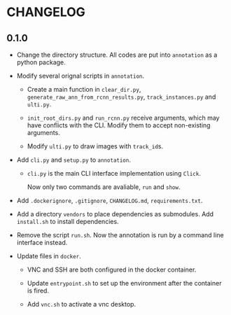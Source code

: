 # CHANGELOG

## 0.1.0

- Change the directory structure. All codes are put into `annotation` as a python package.

- Modify several orignal scripts in `annotation`.
    - Create a main function in `clear_dir.py`, `generate_raw_ann_from_rcnn_results.py`, `track_instances.py` and `ulti.py`.

    - `init_root_dirs.py` and `run_rcnn.py` receive arguments, which may have conflicts with the CLI. Modify them to accept non-existing arguments.

    - Modify `ulti.py` to draw images with `track_id`s.

- Add `cli.py` and `setup.py` to `annotation`.

    - `cli.py` is the main CLI interface implementation using `Click`.

        Now only two commands are avaliable, `run` and `show`.

- Add `.dockerignore`, `.gitignore`, `CHANGELOG.md`, `requirements.txt`.

- Add a directory `vendors` to place dependencies as submodules. Add `install.sh` to install dependencies.

- Remove the script `run.sh`. Now the annotation is run by a command line interface instead.

- Update files in `docker`.

    - VNC and SSH are both configured in the docker container.

    - Update `entrypoint.sh` to set up the environment after the container is fired.

    - Add `vnc.sh` to activate a vnc desktop.
